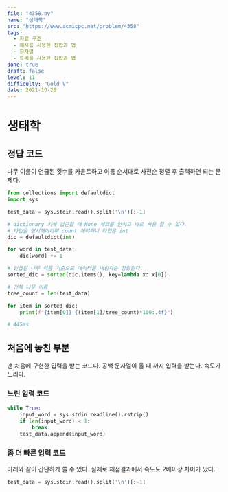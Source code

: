 ```yaml
---
file: "4358.py"
name: "생태학"
src: "https://www.acmicpc.net/problem/4358"
tags: 
  - 자료 구조
  - 해시를 사용한 집합과 맵
  - 문자열
  - 트리를 사용한 집합과 맵
done: true
draft: false
level: 11
difficulty: "Gold V"
date: 2021-10-26
---
```


# 생태학

## 정답 코드

나무 이름이 언급된 횟수를 카운트하고 이름 순서대로 사전순 정렬 후 출력하면 되는 문제다.

```python
from collections import defaultdict
import sys

test_data = sys.stdin.read().split('\n')[:-1]

# dictionary 키에 접근할 때 None 체크를 안하고 바로 사용 할 수 있다.
# 타입을 명시해야하며 count 해야하니 타입은 int
dic = defaultdict(int)

for word in test_data:
    dic[word] += 1

# 언급된 나무 이름 기준으로 데이터를 내림차순 정렬한다.
sorted_dic = sorted(dic.items(), key=lambda x: x[0])

# 전체 나무 이름
tree_count = len(test_data)

for item in sorted_dic:
    print(f"{item[0]} {(item[1]/tree_count)*100:.4f}")

# 445ms
```

## 처음에 놓친 부분

맨 처음에 구현한 입력을 받는 코드다. 공백 문자열이 올 때 까지 입력을 받는다. 속도가 느리다.

### 느린 입력 코드

```python
while True:
    input_word = sys.stdin.readline().rstrip()
    if len(input_word) < 1:
        break
    test_data.append(input_word)
```

### 좀 더 빠른 입력 코드

아래와 같이 간단하게 쓸 수 있다. 실제로 채점결과에서 속도도 2배이상 차이가 났다.

```python
test_data = sys.stdin.read().split('\n')[:-1]
```
